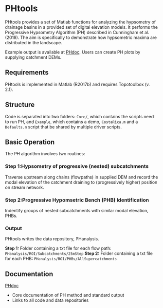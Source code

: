 # PHtools

PHtools provides a set of Matlab functions for analyzing the hypsometry of drainage basins in a provided set of digital elevation models. It performs the Progressive Hypsometry Algorithm (PH) described in Cunningham et al. (2019). The aim is specifically to demonstrate how hypsometric maxima are distributed in the landscape. 

Example output is available at [PHdoc](https://mcunningham917.github.io/PHdoc/). Users can create PH plots by supplying catchment DEMs.

## Requirements

PHtools is implemented in Matlab (R2017b) and requires Topotoolbox (v. 2.1).

## Structure

Code is separated into two folders: `Core/`, which contains the scripts need to run PH, and `Example`, which contains a demo, `CostaRica.m` and a `Defaults.m` script that be shared by multiple driver scripts.

## Basic Operation

The PH algorithm involves two routines: 

### Step 1:Hypsometry of progressive (nested) subcatchments 

Traverse upstream along chains (flowpaths) in supplied DEM and record the modal elevation of the catchment draining to (progressively higher) position on stream network.

### Step 2:Progressive Hypomsetric Bench (PHB) Identification

Indentify groups of nested subcatchments with similar modal elevation, PHBs.

### Output
PHtools writes the data repository, PHanalysis. 

**Step 1:** Folder containing a txt file for each flow path: `PHanalysis/ROI/Subcatchments/25mStep`
**Step 2:** Folder containing a txt file for each PHB: `PHanalysis/ROI/PHBs/AllSupercatchments`

## Documentation

[PHdoc](https://mcunningham917.github.io/PHdoc/)

   - Core documentation of PH method and standard output
   - Links to all code and data repositories
